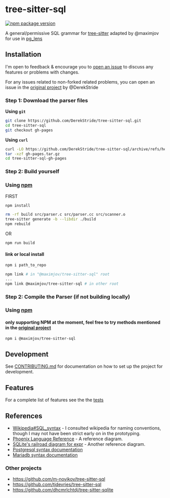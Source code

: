 # tree-sitter-sql

[![npm package version](https://img.shields.io/npm/v/%40derekstride/tree-sitter-sql?logo=npm&color=brightgreen)](https://www.npmjs.com/package/@maximjov/tree-sitter-sql)

A general/permissive SQL grammar for [tree-sitter](https://github.com/tree-sitter/tree-sitter) adapted by @maximjov for use in [pg_lens](https://github.com/mmoncure/pg_lens)

## Installation

I'm open to feedback & encourage you to [open an issue](https://github.com/maximjov/tree-sitter-sql/issues/new) to discuss any features or problems with changes.

For any issues related to non-forked related problems, you can open an issue in the [original project](https://github.com/DerekStride/tree-sitter-sql/issues/new) by @DerekStride

### Step 1: Download the parser files

**Using `git`**
```bash
git clone https://github.com/DerekStride/tree-sitter-sql.git
cd tree-sitter-sql
git checkout gh-pages
```

**Using `curl`**
```bash
curl -LO https://github.com/DerekStride/tree-sitter-sql/archive/refs/heads/gh-pages.tar.gz
tar -xzf gh-pages.tar.gz
cd tree-sitter-sql-gh-pages
```

### Step 2: Build yourself

### Using [npm](https://www.npmjs.com/package/@maximjov/tree-sitter-sql)

FIRST
```bash
npm install
```

```bash
rm -rf build src/parser.c src/parser.cc src/scanner.o
tree-sitter generate -b --libdir ./build
npm rebuild
```
OR
```bash
npm run build
```

#### link or local install

```bash
npm i path_to_repo
```
```bash
npm link # in "@maximjov/tree-sitter-sql" root
...
npm link @maximjov/tree-sitter-sql # in other root
```

### Step 2: Compile the Parser (if not building locally)

### Using [npm](https://www.npmjs.com/package/@maximjov/tree-sitter-sql)
#### only supporting NPM at the moment, feel free to try methods mentioned in the [original project](https://github.com/DerekStride/tree-sitter-sql/issues/new)

```bash
npm i @maximjov/tree-sitter-sql
```

## Development

See [CONTRIBUTING.md](CONTRIBUTING.md) for documentation on how to set up the project for development.

## Features

For a complete list of features see the the [tests](test/corpus)

## References

* [Wikipedia#SQL_syntax](https://en.wikipedia.org/wiki/SQL_syntax) - I consulted wikipedia for naming conventions,
  though I may not have been strict early on in the prototyping.
* [Phoenix Language Reference](https://forcedotcom.github.io/phoenix/index.html) - A reference diagram.
* [SQLite's railroad diagram for expr](https://www.sqlite.org/lang_expr.html) - Another reference diagram.
* [Postgresql syntax documentation](https://www.postgresql.org/docs/current/sql-commands.html)
* [Mariadb syntax documentation](https://mariadb.com/kb/en/sql-statements-structure/)

### Other projects

* https://github.com/m-novikov/tree-sitter-sql
* https://github.com/tjdevries/tree-sitter-sql
* https://github.com/dhcmrlchtdj/tree-sitter-sqlite
